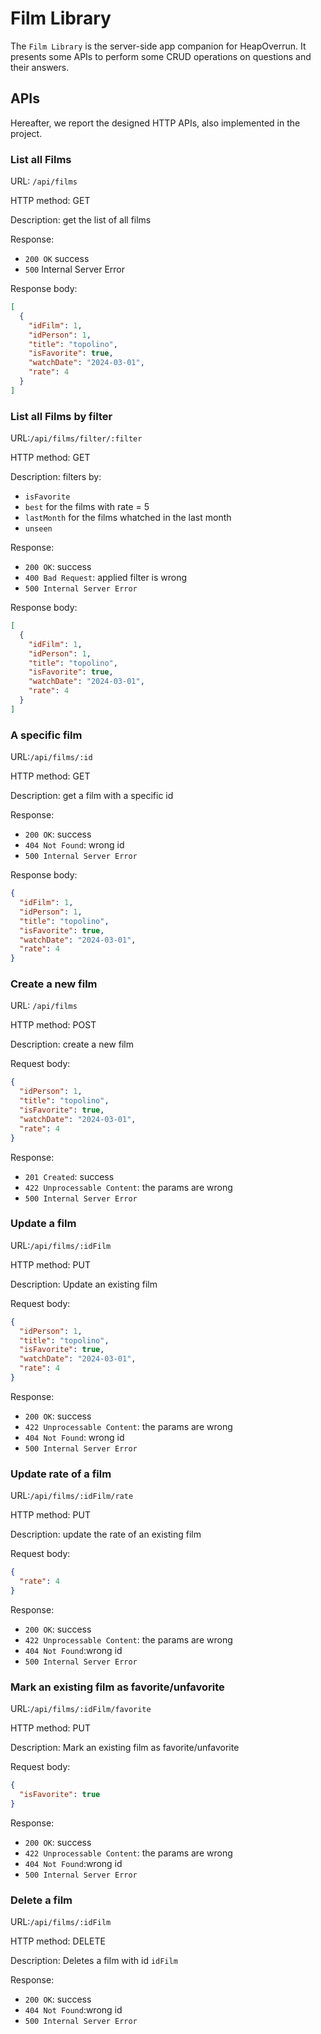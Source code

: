 # Film Library

The `Film Library` is the server-side app companion for HeapOverrun. It presents some APIs to perform some CRUD operations on questions and their answers.

## APIs

Hereafter, we report the designed HTTP APIs, also implemented in the project.

### List all Films

URL: `/api/films`

HTTP method: GET

Description: get the list of all films

Response:

- `200 OK` success
- `500` Internal Server Error

Response body:

```json
[
  {
    "idFilm": 1,
    "idPerson": 1,
    "title": "topolino",
    "isFavorite": true,
    "watchDate": "2024-03-01",
    "rate": 4
  }
]
```

### List all Films by filter

URL:`/api/films/filter/:filter`

HTTP method: GET

Description: filters by:

- `isFavorite`
- `best` for the films with rate = 5
- `lastMonth` for the films whatched in the last month
- `unseen`

Response:

- `200 OK`: success
- `400 Bad Request`: applied filter is wrong
- `500 Internal Server Error`

Response body:

```json
[
  {
    "idFilm": 1,
    "idPerson": 1,
    "title": "topolino",
    "isFavorite": true,
    "watchDate": "2024-03-01",
    "rate": 4
  }
]
```

### A specific film

URL:`/api/films/:id`

HTTP method: GET

Description: get a film with a specific id

Response:

- `200 OK`: success
- `404 Not Found`: wrong id
- `500 Internal Server Error`

Response body:

```json
{
  "idFilm": 1,
  "idPerson": 1,
  "title": "topolino",
  "isFavorite": true,
  "watchDate": "2024-03-01",
  "rate": 4
}
```

### Create a new film

URL: `/api/films`

HTTP method: POST

Description: create a new film

Request body:

```json
{
  "idPerson": 1,
  "title": "topolino",
  "isFavorite": true,
  "watchDate": "2024-03-01",
  "rate": 4
}
```

Response:

- `201 Created`: success
- `422 Unprocessable Content`: the params are wrong
- `500 Internal Server Error`

### Update a film

URL:`/api/films/:idFilm`

HTTP method: PUT

Description: Update an existing film

Request body:

```json
{
  "idPerson": 1,
  "title": "topolino",
  "isFavorite": true,
  "watchDate": "2024-03-01",
  "rate": 4
}
```

Response:

- `200 OK`: success
- `422 Unprocessable Content`: the params are wrong
- `404 Not Found`: wrong id
- `500 Internal Server Error`

### Update rate of a film

URL:`/api/films/:idFilm/rate`

HTTP method: PUT

Description: update the rate of an existing film

Request body:

```json
{
  "rate": 4
}
```

Response:

- `200 OK`: success
- `422 Unprocessable Content`: the params are wrong
- `404 Not Found`:wrong id
- `500 Internal Server Error`

### Mark an existing film as favorite/unfavorite

URL:`/api/films/:idFilm/favorite`

HTTP method: PUT

Description: Mark an existing film as favorite/unfavorite

Request body:

```json
{
  "isFavorite": true
}
```

Response:

- `200 OK`: success
- `422 Unprocessable Content`: the params are wrong
- `404 Not Found`:wrong id
- `500 Internal Server Error`

### Delete a film

URL:`/api/films/:idFilm`

HTTP method: DELETE

Description: Deletes a film with id `idFilm`

Response:

- `200 OK`: success
- `404 Not Found`:wrong id
- `500 Internal Server Error`
